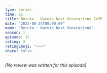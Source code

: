```yaml
---
type: series
time: 25
title: Boruto - Naruto Next Generations 1x35
date: "2023-08-24T00:00:00"
name: "Boruto - Naruto Next Generations"
season: 1
episode: 35
rating: 3
ratingEmoji: "⭐️⭐️⭐️"
share: false
---
```


_[No review was written for this episode]_